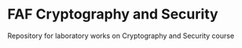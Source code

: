 # FAF Cryptography and Security
Repository for laboratory works on Cryptography and Security course
